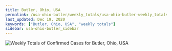 ```yaml
---
title: Butler, Ohio, USA
permalink: /usa-ohio-butler/weekly_totals/usa-ohio-butler-weekly_totals.html
last_updated: Dec 19, 2020
keywords: ["Butler, Ohio, USA", "weekly totals"]
sidebar: usa-ohio-butler_sidebar
---
```


![Weekly Totals of Confirmed Cases for Butler, Ohio, USA](/covid_tracker/images/graphs/usa-ohio-butler-weekly_totals_graph.png)
